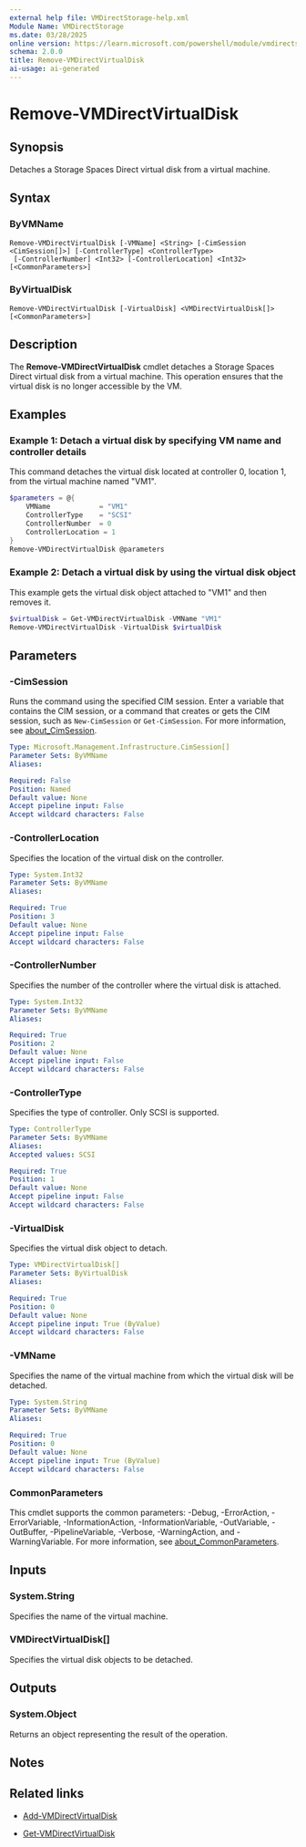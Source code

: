 ```yaml
---
external help file: VMDirectStorage-help.xml
Module Name: VMDirectStorage
ms.date: 03/28/2025
online version: https://learn.microsoft.com/powershell/module/vmdirectstorage/remove-vmdirectvirtualdisk?view=windowsserver2025-ps&wt.mc_id=ps-gethelp
schema: 2.0.0
title: Remove-VMDirectVirtualDisk
ai-usage: ai-generated
---
```


# Remove-VMDirectVirtualDisk

## Synopsis

Detaches a Storage Spaces Direct virtual disk from a virtual machine.

## Syntax

### ByVMName

```
Remove-VMDirectVirtualDisk [-VMName] <String> [-CimSession <CimSession[]>] [-ControllerType] <ControllerType>
 [-ControllerNumber] <Int32> [-ControllerLocation] <Int32> [<CommonParameters>]
```

### ByVirtualDisk

```
Remove-VMDirectVirtualDisk [-VirtualDisk] <VMDirectVirtualDisk[]> [<CommonParameters>]
```

## Description

The **Remove-VMDirectVirtualDisk** cmdlet detaches a Storage Spaces Direct virtual disk from a
virtual machine. This operation ensures that the virtual disk is no longer accessible by the VM.

## Examples

### Example 1: Detach a virtual disk by specifying VM name and controller details

This command detaches the virtual disk located at controller 0, location 1, from the virtual machine
named "VM1".

```powershell
$parameters = @{
    VMName            = "VM1"
    ControllerType    = "SCSI"
    ControllerNumber  = 0
    ControllerLocation = 1
}
Remove-VMDirectVirtualDisk @parameters
```

### Example 2: Detach a virtual disk by using the virtual disk object

This example gets the virtual disk object attached to "VM1" and then removes it.

```powershell
$virtualDisk = Get-VMDirectVirtualDisk -VMName "VM1"
Remove-VMDirectVirtualDisk -VirtualDisk $virtualDisk
```

## Parameters

### -CimSession

Runs the command using the specified CIM session. Enter a variable that contains the CIM session, or
a command that creates or gets the CIM session, such as `New-CimSession` or `Get-CimSession`. For more
information, see
[about_CimSession](/powershell/module/microsoft.powershell.core/about/about_cimsession).

```yaml
Type: Microsoft.Management.Infrastructure.CimSession[]
Parameter Sets: ByVMName
Aliases:

Required: False
Position: Named
Default value: None
Accept pipeline input: False
Accept wildcard characters: False
```

### -ControllerLocation

Specifies the location of the virtual disk on the controller.

```yaml
Type: System.Int32
Parameter Sets: ByVMName
Aliases:

Required: True
Position: 3
Default value: None
Accept pipeline input: False
Accept wildcard characters: False
```

### -ControllerNumber

Specifies the number of the controller where the virtual disk is attached.

```yaml
Type: System.Int32
Parameter Sets: ByVMName
Aliases:

Required: True
Position: 2
Default value: None
Accept pipeline input: False
Accept wildcard characters: False
```

### -ControllerType

Specifies the type of controller. Only SCSI is supported.

```yaml
Type: ControllerType
Parameter Sets: ByVMName
Aliases:
Accepted values: SCSI

Required: True
Position: 1
Default value: None
Accept pipeline input: False
Accept wildcard characters: False
```

### -VirtualDisk

Specifies the virtual disk object to detach.

```yaml
Type: VMDirectVirtualDisk[]
Parameter Sets: ByVirtualDisk
Aliases:

Required: True
Position: 0
Default value: None
Accept pipeline input: True (ByValue)
Accept wildcard characters: False
```

### -VMName

Specifies the name of the virtual machine from which the virtual disk will be detached.

```yaml
Type: System.String
Parameter Sets: ByVMName
Aliases:

Required: True
Position: 0
Default value: None
Accept pipeline input: True (ByValue)
Accept wildcard characters: False
```

### CommonParameters

This cmdlet supports the common parameters: -Debug, -ErrorAction, -ErrorVariable,
-InformationAction, -InformationVariable, -OutVariable, -OutBuffer, -PipelineVariable, -Verbose,
-WarningAction, and -WarningVariable. For more information, see
[about_CommonParameters](http://go.microsoft.com/fwlink/?LinkID=113216).

## Inputs

### System.String

Specifies the name of the virtual machine.

### VMDirectVirtualDisk[]

Specifies the virtual disk objects to be detached.

## Outputs

### System.Object

Returns an object representing the result of the operation.

## Notes

## Related links

- [Add-VMDirectVirtualDisk](Add-VMDirectVirtualDisk.md)

- [Get-VMDirectVirtualDisk](Get-VMDirectVirtualDisk.md)
